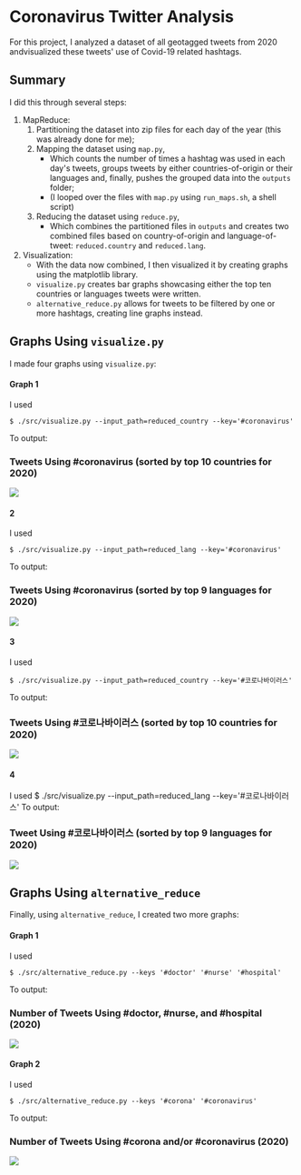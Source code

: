 # Coronavirus Twitter Analysis

For this project, I analyzed a dataset of all geotagged tweets from 2020 andvisualized these tweets' use of Covid-19 related hashtags.

## Summary

I did this through several steps:
1. MapReduce:
    1. Partitioning the dataset into zip files for each day of the year (this was already done for me);
    1. Mapping the dataset using `map.py`,
        * Which counts the number of times a hashtag was used in each day's tweets, groups tweets by either countries-of-origin or their languages and, finally, pushes the grouped data into the `outputs` folder;
        * (I looped over the files with `map.py` using `run_maps.sh`, a shell script)
    1. Reducing the dataset using `reduce.py`,
        * Which combines the partitioned files in `outputs` and creates two combined files based on country-of-origin and language-of-tweet: `reduced.country` and `reduced.lang`.
1. Visualization: 
    * With the data now combined, I then visualized it by creating graphs using the matplotlib library.
    * `visualize.py` creates bar graphs showcasing either the top ten countries or languages tweets were written.
    * `alternative_reduce.py` allows for tweets to be filtered by one or more hashtags, creating line graphs instead.

## Graphs Using `visualize.py`

I made four graphs using `visualize.py`:

#### Graph 1
I used
```
$ ./src/visualize.py --input_path=reduced_country --key='#coronavirus'
```
To output:
### Tweets Using #coronavirus (sorted by top 10 countries for 2020)
<img src=https://github.com/adamzterenyi/twitter_coronavirus/blob/master/%23coronavirus_country.png />

#### 2
I used
```
$ ./src/visualize.py --input_path=reduced_lang --key='#coronavirus'
```
To output:
### Tweets Using #coronavirus (sorted by top 9 languages for 2020)
<img src=https://github.com/adamzterenyi/twitter_coronavirus/blob/master/%23coronavirus_language.png />

#### 3
I used
```
$ ./src/visualize.py --input_path=reduced_country --key='#코로나바이러스'
```
To output: 
### Tweets Using #코로나바이러스 (sorted by top 10 countries for 2020)
<img src=https://github.com/adamzterenyi/twitter_coronavirus/blob/master/%23%EC%BD%94%EB%A1%9C%EB%82%98%EB%B0%94%EC%9D%B4%EB%9F%AC%EC%8A%A4_country.png />

#### 4
I used
$ ./src/visualize.py --input_path=reduced_lang --key='#코로나바이러스'
To output:
### Tweet Using #코로나바이러스 (sorted by top 9 languages for 2020)
<img src=https://github.com/adamzterenyi/twitter_coronavirus/blob/master/%23%EC%BD%94%EB%A1%9C%EB%82%98%EB%B0%94%EC%9D%B4%EB%9F%AC%EC%8A%A4_language.png />

## Graphs Using `alternative_reduce`

Finally, using `alternative_reduce`, I created two more graphs:

#### Graph 1
I used
```
$ ./src/alternative_reduce.py --keys '#doctor' '#nurse' '#hospital'
```
To output:
### Number of Tweets Using #doctor, #nurse, and #hospital (2020)
![](https://github.com/adamzterenyi/twitter_coronavirus/blob/master/%5B'%23doctor'%2C%20'%23nurse'%2C%20'%23hospital'%5D.png)

#### Graph 2
I used
```
$ ./src/alternative_reduce.py --keys '#corona' '#coronavirus'
```
To output:
### Number of Tweets Using #corona and/or #coronavirus (2020)
![](https://github.com/adamzterenyi/twitter_coronavirus/blob/master/%5B'%23corona'%2C%20'%23coronavirus'%5D.png)
